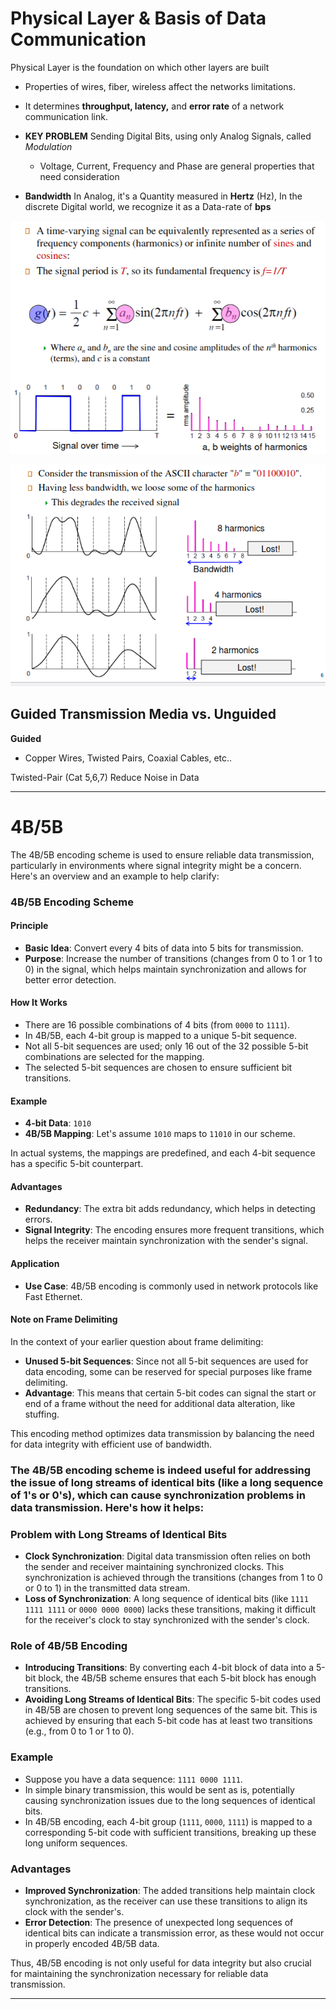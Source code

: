 # Physical Layer & Basis of Data Communication

Physical Layer is the foundation on which other layers are built
- Properties of wires, fiber, wireless affect the networks limitations.
- It determines **throughput, latency,** and **error rate** of a network communication link.
- **KEY PROBLEM** Sending Digital Bits, using only Analog Signals, called *Modulation*
    - Voltage, Current, Frequency and Phase are general properties that need consideration

- **Bandwidth** In Analog, it's a Quantity measured in **Hertz** (Hz), In the discrete Digital world, we recognize it as a Data-rate of **bps** 

![CH_0](./static/CN_6.png)

![CH_0](./static/CN_7.png)

## Guided Transmission Media vs. Unguided

**Guided**
- Copper Wires, Twisted Pairs, Coaxial Cables, etc..

Twisted-Pair (Cat 5,6,7) Reduce Noise in Data

---

# 4B/5B

The 4B/5B encoding scheme is used to ensure reliable data transmission, particularly in environments where signal integrity might be a concern. Here's an overview and an example to help clarify:

### 4B/5B Encoding Scheme

#### Principle
- **Basic Idea**: Convert every 4 bits of data into 5 bits for transmission.
- **Purpose**: Increase the number of transitions (changes from 0 to 1 or 1 to 0) in the signal, which helps maintain synchronization and allows for better error detection.

#### How It Works
- There are 16 possible combinations of 4 bits (from `0000` to `1111`).
- In 4B/5B, each 4-bit group is mapped to a unique 5-bit sequence.
- Not all 5-bit sequences are used; only 16 out of the 32 possible 5-bit combinations are selected for the mapping.
- The selected 5-bit sequences are chosen to ensure sufficient bit transitions.

#### Example

- **4-bit Data**: `1010`
- **4B/5B Mapping**: Let's assume `1010` maps to `11010` in our scheme.

In actual systems, the mappings are predefined, and each 4-bit sequence has a specific 5-bit counterpart.

#### Advantages
- **Redundancy**: The extra bit adds redundancy, which helps in detecting errors.
- **Signal Integrity**: The encoding ensures more frequent transitions, which helps the receiver maintain synchronization with the sender's signal.

#### Application
- **Use Case**: 4B/5B encoding is commonly used in network protocols like Fast Ethernet.

#### Note on Frame Delimiting
In the context of your earlier question about frame delimiting:
- **Unused 5-bit Sequences**: Since not all 5-bit sequences are used for data encoding, some can be reserved for special purposes like frame delimiting.
- **Advantage**: This means that certain 5-bit codes can signal the start or end of a frame without the need for additional data alteration, like stuffing.

This encoding method optimizes data transmission by balancing the need for data integrity with efficient use of bandwidth.

### The 4B/5B encoding scheme is indeed useful for addressing the issue of long streams of identical bits (like a long sequence of 1's or 0's), which can cause synchronization problems in data transmission. Here's how it helps:

### Problem with Long Streams of Identical Bits
- **Clock Synchronization**: Digital data transmission often relies on both the sender and receiver maintaining synchronized clocks. This synchronization is achieved through the transitions (changes from 1 to 0 or 0 to 1) in the transmitted data stream.
- **Loss of Synchronization**: A long sequence of identical bits (like `1111 1111 1111` or `0000 0000 0000`) lacks these transitions, making it difficult for the receiver's clock to stay synchronized with the sender's clock.

### Role of 4B/5B Encoding
- **Introducing Transitions**: By converting each 4-bit block of data into a 5-bit block, the 4B/5B scheme ensures that each 5-bit block has enough transitions.
- **Avoiding Long Streams of Identical Bits**: The specific 5-bit codes used in 4B/5B are chosen to prevent long sequences of the same bit. This is achieved by ensuring that each 5-bit code has at least two transitions (e.g., from 0 to 1 or 1 to 0).

### Example
- Suppose you have a data sequence: `1111 0000 1111`.
- In simple binary transmission, this would be sent as is, potentially causing synchronization issues due to the long sequences of identical bits.
- In 4B/5B encoding, each 4-bit group (`1111`, `0000`, `1111`) is mapped to a corresponding 5-bit code with sufficient transitions, breaking up these long uniform sequences.

### Advantages
- **Improved Synchronization**: The added transitions help maintain clock synchronization, as the receiver can use these transitions to align its clock with the sender's.
- **Error Detection**: The presence of unexpected long sequences of identical bits can indicate a transmission error, as these would not occur in properly encoded 4B/5B data.

Thus, 4B/5B encoding is not only useful for data integrity but also crucial for maintaining the synchronization necessary for reliable data transmission.

---